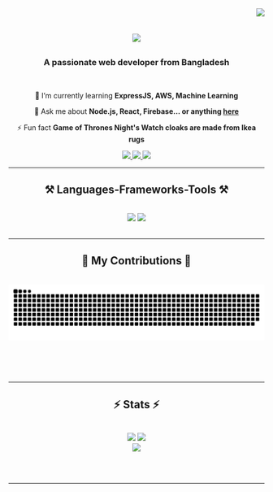 <img align="right" src="https://visitor-badge.laobi.icu/badge?page_id=Anin-Hasan.Anin-Hasan" />

<h1 align="center">
    <img src="https://readme-typing-svg.herokuapp.com/?font=Righteous&size=35&center=true&vCenter=true&width=500&height=70&duration=4000&lines=Hi+There!+👋;+I'm+Anin+Hasan!;" />
</h1>

<h3 align="center">A passionate web developer from Bangladesh</h3>

<br/>

<div align="center">
 
 
 🌱 I’m currently learning **ExpressJS, AWS, Machine Learning**

💬 Ask me about **Node.js, React, Firebase... or anything [here](https://github.com/Anin-Hasan/Anin-Hasan/issues)**

⚡ Fun fact **Game of Thrones Night's Watch cloaks are made from Ikea rugs**

 </div>
 
<div align="center"> 
  <a href="aninhassan160@gmail.com">
    <img src="https://img.shields.io/badge/Gmail-333333?style=for-the-badge&logo=gmail&logoColor=red" />
  </a>
  <a href="https://www.linkedin.com/in/anin-hasan" target="_blank">
    <img src="https://img.shields.io/badge/LinkedIn-0077B5?style=for-the-badge&logo=linkedin&logoColor=white" target="_blank" />
  </a>
  <a href="https://github.com/Anin-Hasan" target="_blank">
     <img src="https://img.shields.io/badge/Portfolio-FF5722?style=for-the-badge&logo=todoist&logoColor=white" target="_blank" /> <!-- sqlite, safari, google-chrome are other good icon options -->
  </a>
</div>

 <hr/>
 
<h2 align="center">⚒️ Languages-Frameworks-Tools ⚒️</h2>
<br/>
<div align="center">
    <img src="https://skillicons.dev/icons?i=react,mui,html,css,vscode,github,tailwind,git" />
    <img src="https://skillicons.dev/icons?i=nodejs,python,javascript,typescript,express,firebase,mongodb,c,java,nextjs,mysql" /><br>
</div>

<br/>
<hr/>

<div align="center">
  <h2>🐍 My Contributions 🐍</h2>
  <br>
  <img alt="snake eating my contributions" src="https://raw.githubusercontent.com/Anin-Hasan/Anin-Hasan/output/github-contribution-grid-snake.svg" />
  
  <br/><br/><br/>
</div>

<hr/>

<h2 align="center">⚡ Stats ⚡</h2>
<br>
<div align=center>
  <img width=390 src="https://github-readme-streak-stats.herokuapp.com/?user=Anin-Hasan&theme=default&hide_border=true"/>
  <img width=370 src="https://github-readme-stats.vercel.app/api?username=Anin-Hasan&theme=default&show_icons=true&hide_border=true&count_private=true" />
  <br/>
  <img width=325 align="center" src="https://github-readme-stats.vercel.app/api/top-langs/?username=Anin-Hasan&theme=default&show_icons=true&hide_border=true&layout=compact" />
</div>

<br/><br/>

<hr/>

<br/>



<br/>
